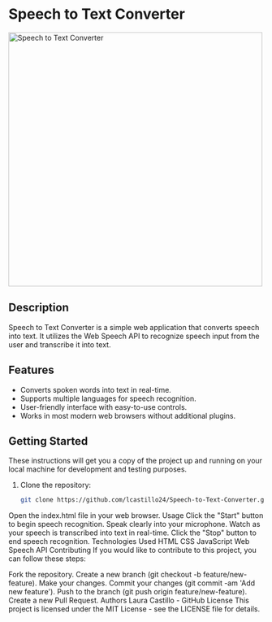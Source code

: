 
# Speech to Text Converter

<img src=".Proyect-Test/assets/Img_Proyecto.png" alt="Speech to Text Converter" width="500">

## Description

Speech to Text Converter is a simple web application that converts speech into text. It utilizes the Web Speech API to recognize speech input from the user and transcribe it into text.

## Features

- Converts spoken words into text in real-time.
- Supports multiple languages for speech recognition.
- User-friendly interface with easy-to-use controls.
- Works in most modern web browsers without additional plugins.

## Getting Started

These instructions will get you a copy of the project up and running on your local machine for development and testing purposes.

1. Clone the repository:

   ```bash
   git clone https://github.com/lcastillo24/Speech-to-Text-Converter.git
Open the index.html file in your web browser.
Usage
Click the "Start" button to begin speech recognition.
Speak clearly into your microphone.
Watch as your speech is transcribed into text in real-time.
Click the "Stop" button to end speech recognition.
Technologies Used
HTML
CSS
JavaScript
Web Speech API
Contributing
If you would like to contribute to this project, you can follow these steps:

Fork the repository.
Create a new branch (git checkout -b feature/new-feature).
Make your changes.
Commit your changes (git commit -am 'Add new feature').
Push to the branch (git push origin feature/new-feature).
Create a new Pull Request.
Authors
Laura Castillo - GitHub
License
This project is licensed under the MIT License - see the LICENSE file for details.
